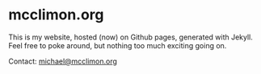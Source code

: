 # mcclimon.org

This is my website, hosted (now) on Github pages, generated with Jekyll. Feel
free to poke around, but nothing too much exciting going on.

Contact: michael@mcclimon.org
